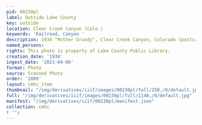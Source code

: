 ```yaml
---
pid: 00230pl
label: Outside Lake County
key: outside
location: Clear Creek Canyon (Colo.)
keywords: 'Railroad, Canyon '
description: 1934 "Mother Grundy", Clear Creek Canyon, Colorado (postcard)
named_persons: 
rights: This photo is property of Lake County Public Library.
creation_date: '1934'
ingest_date: '2021-04-06'
format: Photo
source: Scanned Photo
order: '2809'
layout: cmhc_item
thumbnail: "/img/derivatives/iiif/images/00230pl/full/250,/0/default.jpg"
full: "/img/derivatives/iiif/images/00230pl/full/1140,/0/default.jpg"
manifest: "/img/derivatives/iiif/00230pl/manifest.json"
collection: cmhc
! '': 
---
```

